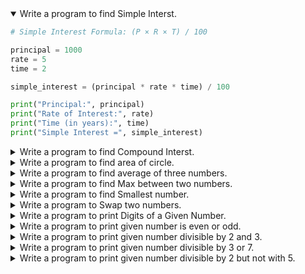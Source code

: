 <details open>
<summary>Write a program to find Simple Interst.</summary>
<p>

```python
# Simple Interest Formula: (P × R × T) / 100

principal = 1000     
rate = 5             
time = 2

simple_interest = (principal * rate * time) / 100

print("Principal:", principal)
print("Rate of Interest:", rate)
print("Time (in years):", time)
print("Simple Interest =", simple_interest)

```
</p>
</details> 

<details>
<summary open> Write a program to find Compound Interst.</summary>
<p>

```python


principal = 5000      
rate = 5               
time = 3                
n = 4              

rate = rate / 100

amount = principal * (1 + rate / n) ** (n * time)

# Calculate compound interest
compound_interest = amount - principal

# Display results
print("Principal (P):", principal)
print("Rate of Interest (%):", rate * 100)
print("Time (years):", time)
print("Compounded:", n, "times/year")
print("Total Amount (A):", round(amount, 2))
print("Compound Interest:", round(compound_interest, 2))

```
</p>
</details> 


<details>
<summary open> Write a program to find area of circle.</summary>
<p>

```python

radius = 7  # Radius of the circle

# Use value of pi
pi = 3.14159

# Calculate area
area = pi * radius * radius

# Display result
print("Radius of the circle:", radius)
print("Area of the circle:", round(area, 2))


```
</p>
</details> 


<details>
<summary open> Write a program to find average of three numbers.</summary>
<p>

```python
num1 = 10
num2 = 20
num3 = 30

total = num1 + num2 + num3
average = total / 3

print("First number:", num1)
print("Second number:", num2)
print("Third number:", num3)
print("Average of three numbers:", average)
```
</p>
</details> 

<details>
<summary open> Write a program to find Max between two numbers.</summary>
<p>

```python
a = 15
b = 25

if a > b:
    print("Maximum number is:", a)
else:
    print("Maximum number is:", b)
```
</p>
</details> 

<details>
<summary open>  Write a program to find Smallest number.</summary>
<p>

```python
x = 12
y = 7
z = 15

if x < y and x < z:
    print("Smallest number is:", x)
elif y < z:
    print("Smallest number is:", y)
else:
    print("Smallest number is:", z)

```
</p>
</details> 

<details>
<summary open>Write a program to Swap two numbers. </summary>
<p>

```python
a = 5
b = 10

print("Before swapping:")
print("a =", a)
print("b =", b)

a, b = b, a

print("After swapping:")
print("a =", a)
print("b =", b)

```
</p>
</details> 

<details>
<summary open>Write a program to print Digits of a Given Number.</summary>
<p>

```python
number = 12345

print("Digits of the number:")

while number > 0:
    digit = number % 10
    print(digit)
    number = number // 10

```
</p>
</details>

<details>
<summary open>Write a program to print given number is even or odd.</summary>
<p>

```python

number = 42

if number % 2 == 0:
    print("The number is Even")
else:
    print("The number is Odd")

```
</p>
</details>

<details>
<summary open>Write a program to print given number divisible by 2 and 3.</summary>
<p>

```python

number = 18

if number % 2 == 0 and number % 3 == 0:
    print("The number is divisible by both 2 and 3")
else:
    print("The number is not divisible by both 2 and 3")

```
</p>
</details>

<details>
<summary open>Write a program to print given number divisible by 3 or 7.</summary>
<p>

```python

number = 21

if number % 3 == 0 or number % 7 == 0:
    print("The number is divisible by 3 or 7")
else:
    print("The number is not divisible by 3 or 7")

```
</p>
</details>

<details>
<summary open>Write a program to print given number divisible by 2 but not with 5.</summary>
<p>

```python
number = 14

if number % 2 == 0 and number % 5 != 0:
    print("The number is divisible by 2 but not by 5")
else:
    print("The condition is not satisfied")

```
</p>
</details>
